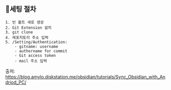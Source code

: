 ## 🧭세팅 절차
	1. 빈 볼트 새로 생성
	2. Git Extension 설치
	3. git clone
	4. 레포지토리 주소 입력
	5. /Setting/Authentication: 
		- gitname: username
		- authorname for commit
		- Git access token
		- mail 주소 입력







출처: 
https://blog.amylo.diskstation.me/obsidian/tutorials/Sync_Obsidian_with_Andriod_PC/